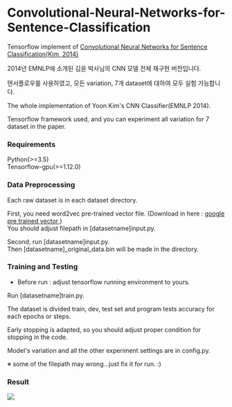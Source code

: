 # Convolutional-Neural-Networks-for-Sentence-Classification
Tensorflow implement of <a href="https://arxiv.org/abs/1408.5882">Convolutional Neural Networks for Sentence Classification(Kim, 2014)</a>

2014년 EMNLP에 소개된 김윤 박사님의 CNN 모델 전체 재구현 버전입니다.

텐서플로우를 사용하였고, 모든 variation, 7개 dataset에 대하여 모두 실험 가능합니다.

The whole implementation of Yoon Kim's CNN Classifier(EMNLP 2014).

Tensorflow framework used, and you can experiment all variation for 7 dataset in the paper.

### Requirements

Python(>=3.5) \
Tensorflow-gpu(>=1.12.0)

### Data Preprocessing

Each raw dataset is in each dataset directory.

First, you need word2vec pre-trained vector file.
(Download in here : <a href = "https://translate.googleusercontent.com/translate_c?depth=1&hl=ko&prev=search&rurl=translate.google.com&sl=en&sp=nmt4&u=https://drive.google.com/file/d/0B7XkCwpI5KDYNlNUTTlSS21pQmM/edit%3Fusp%3Dsharing&xid=17259,15700022,15700186,15700190,15700253,15700256,15700259&usg=ALkJrhjmxptCcqmVqDCE9FCEOt3FKsoCfg"> google pre trained vector </a>)\
You should adjust filepath in [datasetname]input.py.

Second, run [datasetname]input.py.\
Then [datasetname]_original_data.bin will be made in the directory.

### Training and Testing

* Before run : adjust tensorflow running environment to yours. 

Run [datasetname]train.py.

The dataset is divided train, dev, test set and program tests accuracy for each epochs or steps.

Early stopping is adapted, so you should adjust proper condition for stopping in the code.


Model's variation and all the other experiment settings are in config.py.

※ some of the filepath may wrong...just fix it for run. :)

### Result

<img src = "https://lh3.googleusercontent.com/cA4WvVzf5GV5cXsBFcka4YLY1Be8sau3rBx-TVdK6cSxlt-mHeDUwSoxAGxo2MqrZdFuH1oxYMkw82X5jKpr9en6PfRglCjdBpoVSxwNedwyB24u2fH4zH3wsySuhn5girP3xwhDzikL-Sv8vrL6eayTD5N7UnzdV3LTf80weIFehs1kpz0MTD3w5vSfGnEEFJW0Yfy6RxogsEYKrr9WbwAsIhO9pAHYVkdLC-82EQsWZeIw0BpXv7lAK7JwptiRAIZGar0K1t5ey94I7zY7OPm973fdwtycjbFArxovqF0vwwoQsfyI09rvDGj6uULqdCojEF9Ao3cvBuCKBl8x3dysoDvWeudpf7sq3EssZgiaU6QyxuqY3myO3J-9RnUt__BXejsL6ONA7fU0QKt4RWGEOorGBt6zXltDdyNWwUwc5EeIWGDoKmKD7Nt0a3-b2rtCSKWLZVJr8u4uqplXFIs9sIZ7qkFSQ5nCTtP8ilh0lBorZVJTRsCEwxwJYdMwFpz0iJsCYNtRaHzVJQHiUoNQ7rb9ZhoTA38ZuctbCSNt-2N_hasz73r4YEm2SPbWWODZaAie6NEfERLkC8YrxvfHMAiJasSP0D0p13d6XdhQa3-WTzgbqsQuT2RkywkDACv-_2a0esEFykmEIexaHhaxA3sP204=w1280-h421-no">




